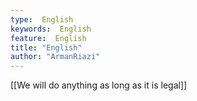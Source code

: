 ```yaml
---
type:  English
keywords:  English
feature:  English
title: "English"
author: "ArmanRiazi"
---
```

[[We will do anything as long as it is legal]]